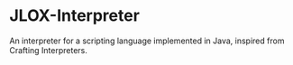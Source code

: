 # JLOX-Interpreter
An interpreter for a scripting language implemented in Java, inspired from Crafting Interpreters.
